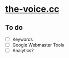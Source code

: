 # [the-voice.cc](https://the-voice.cc)

## To do

- [ ] Keywords
- [ ] Google Webmaster Tools
- [ ] Analytics?
